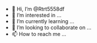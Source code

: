 - 👋 Hi, I’m @Rtrt5558df
- 👀 I’m interested in ...
- 🌱 I’m currently learning ...
- 💞️ I’m looking to collaborate on ...
- 📫 How to reach me ...

<!---
Rtrt5558df/Rtrt5558df is a ✨ special ✨ repository because its `README.md` (this file) appears on your GitHub profile.
You can click the Preview link to take a look at your changes.
--->
